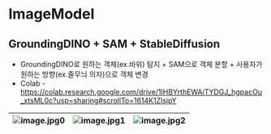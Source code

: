 # ImageModel

## GroundingDINO + SAM + StableDiffusion
- GroundingDINO로 원하는 객체(ex.바위) 탐지 + SAM으로 객체 분할 + 사용자가 원하는 방향(ex.줄무늬 의자)으로 객체 변경
- Colab - https://colab.research.google.com/drive/1IHBYrthEWAiTYDGJ_hgpacOu_xtsML0c?usp=sharing#scrollTo=1614K1ZlsjpY

![image.jpg0](https://github.com/riverallzero/ImageModel/assets/93754504/7cedc50f-9f1c-4d49-b45a-fcb01a587bee) | ![image.jpg1](https://github.com/riverallzero/ImageModel/assets/93754504/fe41316b-452f-4913-ba9d-15ba018fbc1e) |![image.jpg2](https://github.com/riverallzero/ImageModel/assets/93754504/5ad9672d-7837-44bb-9d17-d142ffde55cf)
--- | --- | --- |
